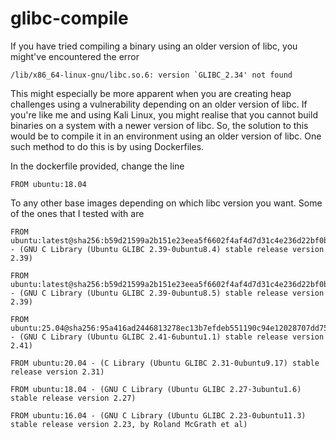 # glibc-compile

If you have tried compiling a binary using an older version of libc, you might've encountered the error 

```
/lib/x86_64-linux-gnu/libc.so.6: version `GLIBC_2.34' not found
```

This might especially be more apparent when you are creating heap challenges using a vulnerability depending on an older version of libc. If you're like me and using Kali Linux, you might realise that you cannot build binaries on a system with a newer version of libc. So, the solution to this would be to compile it in an environment using an older version of libc. One such method to do this is by using Dockerfiles.

In the dockerfile provided, change the line

```
FROM ubuntu:18.04
```

To any other base images depending on which libc version you want. Some of the ones that I tested with are 

```
FROM ubuntu:latest@sha256:b59d21599a2b151e23eea5f6602f4af4d7d31c4e236d22bf0b62b86d2e386b8f - (GNU C Library (Ubuntu GLIBC 2.39-0ubuntu8.4) stable release version 2.39)

FROM ubuntu:latest@sha256:b59d21599a2b151e23eea5f6602f4af4d7d31c4e236d22bf0b62b86d2e386b8f - (GNU C Library (Ubuntu GLIBC 2.39-0ubuntu8.5) stable release version 2.39)

FROM ubuntu:25.04@sha256:95a416ad2446813278ec13b7efdeb551190c94e12028707dd7525632d3cec0d1 - (GNU C Library (Ubuntu GLIBC 2.41-6ubuntu1.1) stable release version 2.41)

FROM ubuntu:20.04 - (C Library (Ubuntu GLIBC 2.31-0ubuntu9.17) stable release version 2.31)

FROM ubuntu:18.04 - (GNU C Library (Ubuntu GLIBC 2.27-3ubuntu1.6) stable release version 2.27)

FROM ubuntu:16.04 - (GNU C Library (Ubuntu GLIBC 2.23-0ubuntu11.3) stable release version 2.23, by Roland McGrath et al)
```
